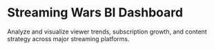 # Streaming Wars BI Dashboard
Analyze and visualize viewer trends, subscription growth, and content strategy across major streaming platforms.
